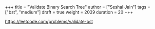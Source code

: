 +++
title = "Validate Binary Search Tree"
author = ["Seshal Jain"]
tags = ["bst", "medium"]
draft = true
weight = 2039
duration = 20
+++

<https://leetcode.com/problems/validate-bst>
